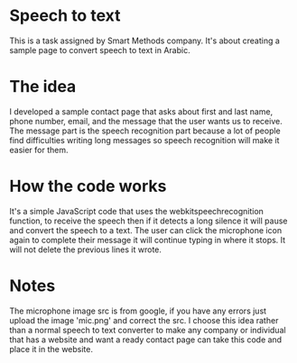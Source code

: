 # Speech to text
This is a task assigned by Smart Methods company. 
It's about creating a sample page to convert speech to text in Arabic.
# The idea
I developed a sample contact page that asks about first and last name, phone number, email, and the message that the user wants us to receive.
The message part is the speech recognition part because a lot of people find difficulties writing long messages so speech recognition will make it easier for them.
# How the code works
It's a simple JavaScript code that uses the webkitspeechrecognition function, to receive the speech then if it detects a long silence it will pause and convert the speech to a text. The user can click the microphone icon again to complete their message it will continue typing in where it stops. It will not delete the previous lines it wrote.
# Notes
The microphone image src is from google, if you have any errors just upload the image 'mic.png' and correct the src.
I choose this idea rather than a normal speech to text converter to make any company or individual that has a website and want a ready contact page can take this code and place it in the website.

